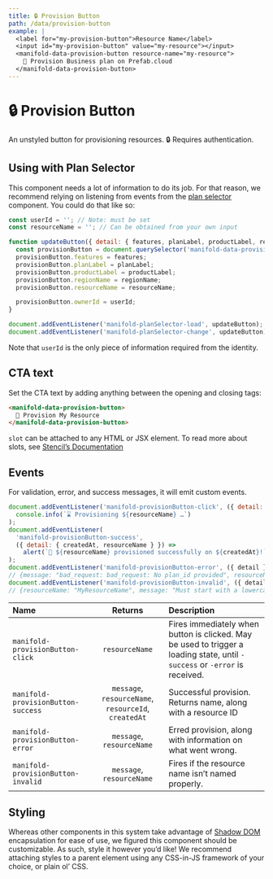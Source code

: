 ```yaml
---
title: 🔒 Provision Button
path: /data/provision-button
example: |
  <label for="my-provision-button">Resource Name</label>
  <input id="my-provision-button" value="my-resource"></input>
  <manifold-data-provision-button resource-name="my-resource">
    🚀 Provision Business plan on Prefab.cloud
  </manifold-data-provision-button>
---
```


# 🔒 Provision Button

An unstyled button for provisioning resources. 🔒 Requires authentication.

## Using with Plan Selector

This component needs a lot of information to do its job. For that reason, we
recommend relying on listening from events from the [plan
selector](#manifold-plan-selector) component. You could do that like so:

```js
const userId = ''; // Note: must be set
const resourceName = ''; // Can be obtained from your own input

function updateButton({ detail: { features, planLabel, productLabel, regionName } }) {
  const provisionButton = document.querySelector('manifold-data-provision-button');
  provisionButton.features = features;
  provisionButton.planLabel = planLabel;
  provisionButton.productLabel = productLabel;
  provisionButton.regionName = regionName;
  provisionButton.resourceName = resourceName;

  provisionButton.ownerId = userId;
}

document.addEventListener('manifold-planSelector-load', updateButton);
document.addEventListener('manifold-planSelector-change', updateButton);
```

Note that `userId` is the only piece of information required from the identity.

## CTA text

Set the CTA text by adding anything between the opening and closing tags:

```html
<manifold-data-provision-button>
  🚀 Provision My Resource
</manifold-data-provision-button>
```

`slot` can be attached to any HTML or JSX element. To read more about slots, see [Stencil’s Documentation][stencil-slot]

## Events

For validation, error, and success messages, it will emit custom events.

```js
document.addEventListener('manifold-provisionButton-click', ({ detail: { resourceName } }) =>
  console.info(`⌛ Provisioning ${resourceName} …`)
);
document.addEventListener(
  'manifold-provisionButton-success',
  ({ detail: { createdAt, resourceName } }) =>
    alert(`🚀 ${resourceName} provisioned successfully on ${createdAt}!`)
);
document.addEventListener('manifold-provisionButton-error', ({ detail }) => console.log(detail));
// {message: "bad_request: bad_request: No plan_id provided", resourceName: "auauau"}
document.addEventListener('manifold-provisionButton-invalid', ({ detail }) => console.log(detail));
// {resourceName: "MyResourceName", message: "Must start with a lowercase letter, and use only lowercase, numbers, and hyphens."}
```

| Name                               |                       Returns                        | Description                                                                                                                 |
| :--------------------------------- | :--------------------------------------------------: | :-------------------------------------------------------------------------------------------------------------------------- |
| `manifold-provisionButton-click`   |                    `resourceName`                    | Fires immediately when button is clicked. May be used to trigger a loading state, until `-success` or `-error` is received. |
| `manifold-provisionButton-success` | `message`, `resourceName`, `resourceId`, `createdAt` | Successful provision. Returns name, along with a resource ID                                                                |
| `manifold-provisionButton-error`   |              `message`, `resourceName`               | Erred provision, along with information on what went wrong.                                                                 |
| `manifold-provisionButton-invalid` |              `message`, `resourceName`               | Fires if the resource name isn’t named properly.                                                                            |

## Styling

Whereas other components in this system take advantage of [Shadow
DOM][shadow-dom] encapsulation for ease of use, we figured this component
should be customizable. As such, style it however you’d like! We recommend
attaching styles to a parent element using any CSS-in-JS framework of your
choice, or plain ol’ CSS.

[shadow-dom]: https://developers.google.com/web/fundamentals/web-components/shadowdom
[stencil-slot]: https://stenciljs.com/docs/templating-jsx/
